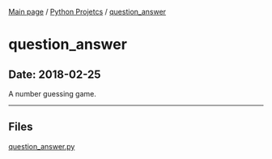 [Main page](/) / [Python Projetcs](/python) / [question_answer](/python/2018-02-25_question_answer)

# question_answer

## Date: 2018-02-25

A number guessing game.

-----

## Files

[question_answer.py](question_answer.py)